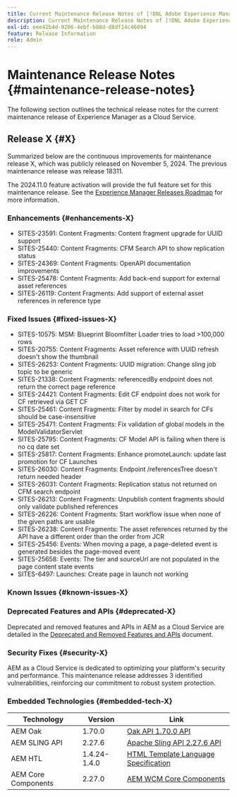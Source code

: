 ```yaml
---
title: Current Maintenance Release Notes of [!DNL Adobe Experience Manager] as a Cloud Service.
description: Current Maintenance Release Notes of [!DNL Adobe Experience Manager] as a Cloud Service.
exl-id: eee42b4d-9206-4ebf-b88d-d8df14c46094
feature: Release Information
role: Admin
---
```


# Maintenance Release Notes {#maintenance-release-notes}

The following section outlines the technical release notes for the current maintenance release of Experience Manager as a Cloud Service.

## Release X {#X}

Summarized below are the continuous improvements for maintenance release X, which was publicly released on November 5, 2024. The previous maintenance release was release 18311.

The 2024.11.0 feature activation will provide the full feature set for this maintenance release. See the [Experience Manager Releases Roadmap](https://experienceleague.adobe.com/en/docs/experience-manager-release-information/aem-release-updates/update-releases-roadmap) for more information.

### Enhancements {#enhancements-X}

* SITES-23591: Content Fragments: Content fragment upgrade for UUID support
* SITES-25440: Content Fragments: CFM Search API to show replication status
* SITES-24369: Content Fragments: OpenAPI documentation improvements
* SITES-25478: Content Fragments: Add back-end support for external asset references
* SITES-26119: Content Fragments: Add support of external asset references in reference type

### Fixed Issues {#fixed-issues-X}

* SITES-10575: MSM: Blueprint Bloomfilter Loader tries to load >100,000 rows
* SITES-20755: Content Fragments: Asset reference with UUID refresh doesn't show the thumbnail
* SITES-26253: Content Fragments: UUID migration: Change sling job topic to be generic
* SITES-21338: Content Fragments: referencedBy endpoint does not return the correct page reference
* SITES-24421: Content Fragments: Edit CF endpoint does not work for CF retrieved via GET CF
* SITES-25461: Content Fragments: Filter by model in search for CFs should be case-insensitive
* SITES-25471: Content Fragments: Fix validation of global models in the ModelValidatorServlet
* SITES-25795: Content Fragments: CF Model API is failing when there is no cq date set
* SITES-25817: Content Fragments: Enhance promoteLaunch: update last promotion for CF Launches
* SITES-26030: Content Fragments: Endpoint /referencesTree doesn't return needed header
* SITES-26031: Content Fragments: Replication status not returned on CFM search endpoint
* SITES-26213: Content Fragments: Unpublish content fragments should only validate published references
* SITES-26226: Content Fragments: Start workflow issue when none of the given paths are usable
* SITES-26238: Content Fragments: The asset references returned by the API have a different order than the order from JCR
* SITES-25456: Events: When moving a page, a page-deleted event is generated besides the page-moved event
* SITES-25658: Events: The tier and sourceUrl are not populated in the page content state events
* SITES-6497: Launches: Create page in launch not working

### Known Issues {#known-issues-X}

### Deprecated Features and APIs {#deprecated-X}

Deprecated and removed features and APIs in AEM as a Cloud Service are detailed in the [Deprecated and Removed Features and APIs](/help/release-notes/deprecated-removed-features.md) document.

### Security Fixes {#security-X}

AEM as a Cloud Service is dedicated to optimizing your platform's security and performance. This maintenance release addresses 3 identified vulnerabilities, reinforcing our commitment to robust system protection.

### Embedded Technologies {#embedded-tech-X}

|Technology|Version|Link|
|---|---|---|
|AEM Oak | 1.70.0|[Oak API 1.70.0 API](https://www.javadoc.io/doc/org.apache.jackrabbit/oak-api/1.70.0/index.html)| 
|AEM SLING API | 2.27.6 |[Apache Sling API 2.27.6 API](https://www.javadoc.io/doc/org.apache.sling/org.apache.sling.api/latest/index.html)|
|AEM HTL| 1.4.24-1.4.0 |[HTML Template Language Specification](https://github.com/adobe/htl-spec)|
|AEM Core Components| 2.27.0|[AEM WCM Core Components](https://github.com/adobe/aem-core-wcm-components)|
